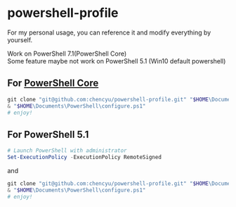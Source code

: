 
# powershell-profile

For my personal usage, you can reference it and modify everything by yourself.

Work on PowerShell 7.1(PowerShell Core)  
Some feature maybe not work on PowerShell 5.1 (Win10 default powershell)  

## For [PowerShell Core](https://github.com/PowerShell/PowerShell/releases)

```PowerShell
git clone "git@github.com:chencyu/powershell-profile.git" "$HOME\Documents\PowerShell"
& "$HOME\Documents\PowerShell\configure.ps1"
# enjoy!
```

## For PowerShell 5.1

```PowerShell
# Launch PowerShell with administrator
Set-ExecutionPolicy -ExecutionPolicy RemoteSigned
```

and

```PowerShell
git clone "git@github.com:chencyu/powershell-profile.git" "$HOME\Documents\PowerShell"
& "$HOME\Documents\PowerShell\configure.ps1"
# enjoy!
```
